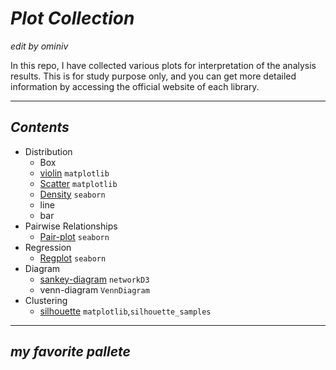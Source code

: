 # *Plot Collection*
*edit by ominiv*

In this repo, I have collected various plots for interpretation of the analysis results. This is for study purpose only, and you can get more detailed information by accessing the official website of each library. 

---

## *Contents*
- Distribution
    - Box
    - [violin](https://github.com/ominiv/Plot_Collection/blob/master/Violin.ipynb) `matplotlib`
    - [Scatter](https://github.com/ominiv/Plot_Collection/blob/master/Scatter.ipynb)  `matplotlib`
    - [Density](https://github.com/ominiv/Plot_Collection/blob/master/Distplot.ipynb) `seaborn`
    - line
    - bar
- Pairwise Relationships
    - [Pair-plot](https://github.com/ominiv/Plot_Collection/blob/master/Pair-plot.ipynb)  `seaborn`
- Regression 
    - [Regplot](https://github.com/ominiv/Plot_Collection/blob/master/Regplot.ipynb) `seaborn`
- Diagram
    - [sankey-diagram](https://github.com/ominiv/Plot_Collection/blob/master/sankey-diagram-in-r.ipynb) `networkD3`
    - venn-diagram `VennDiagram`
- Clustering 
    - [silhouette](https://github.com/ominiv/Plot_Collection/blob/master/Silhouette_analysis.ipynb) `matplotlib`,`silhouette_samples`

---

## *my favorite pallete*

